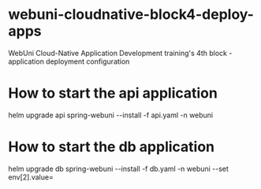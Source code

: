 # webuni-cloudnative-block4-deploy-apps
WebUni Cloud-Native Application Development training's 4th block - application deployment configuration

# How to start the api application
helm upgrade api spring-webuni --install -f api.yaml -n webuni

# How to start the db application
helm upgrade db spring-webuni --install -f db.yaml -n webuni --set env[2].value=<ENTER-PASSWORD>
